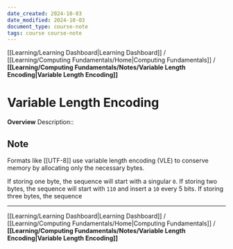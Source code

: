 ```yaml
---
date_created: 2024-10-03
date_modified: 2024-10-03
document_type: course-note
tags: course course-note
---
```

[[Learning/Learning Dashboard|Learning Dashboard]] / [[Learning/Computing Fundamentals/Home|Computing Fundamentals]] / **[[Learning/Computing Fundamentals/Notes/Variable Length Encoding|Variable Length Encoding]]**
# Variable Length Encoding
**Overview**
Description:: 

## Note

Formats like [[UTF-8]] use variable length encoding (VLE) to conserve memory by allocating only the necessary bytes.

If storing one byte, the sequence will start with a singular `0`.
If storing two bytes, the sequence will start with `110` and insert a `10` every 5 bits.
If storing three bytes, the sequence 

---
[[Learning/Learning Dashboard|Learning Dashboard]] / [[Learning/Computing Fundamentals/Home|Computing Fundamentals]] / **[[Learning/Computing Fundamentals/Notes/Variable Length Encoding|Variable Length Encoding]]**